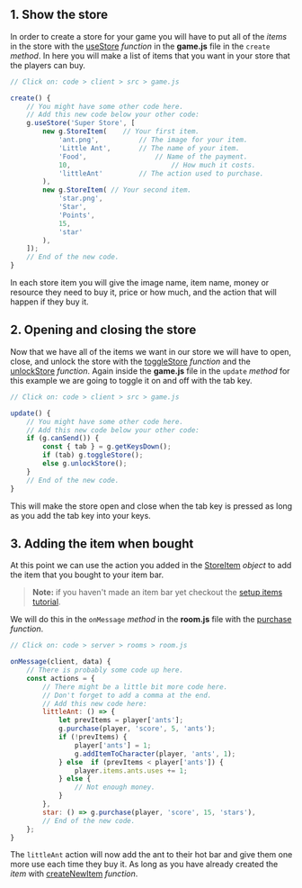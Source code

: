 ## 1. Show the store
In order to create a store for your game you will have to put all of the _items_ in the store with the [useStore](/docs/useStore/) _function_ in the **game.js** file in the `create` _method_. In here you will make a list of items that you want in your store that the players can buy.
```javascript
// Click on: code > client > src > game.js

create() {
	// You might have some other code here.
	// Add this new code below your other code:
	g.useStore('Super Store', [
		new g.StoreItem(	// Your first item.
			'ant.png',			// The image for your item.
			'Little Ant',		// The name of your item.
			'Food',					// Name of the payment.
			10,							// How much it costs.
			'littleAnt'			// The action used to purchase.
		),
		new g.StoreItem( // Your second item.
			'star.png',
			'Star',
			'Points',
			15,
			'star'
		),
	]);
	// End of the new code.
}
```
In each store item you will give the image name, item name, money or resource they need to buy it, price or how much, and the action that will happen if they buy it.

## 2. Opening and closing the store
Now that we have all of the items we want in our store we will have to open, close, and unlock the store with the [toggleStore](/docs/toggleStore/) _function_ and the [unlockStore](/docs/unlockStore/) _function_. Again inside the **game.js** file in the `update` _method_ for this example we are going to toggle it on and off with the tab key.
```javascript
// Click on: code > client > src > game.js

update() {
	// You might have some other code here.
	// Add this new code below your other code:
	if (g.canSend()) {
		const { tab } = g.getKeysDown();
		if (tab) g.toggleStore();
		else g.unlockStore();
	}
	// End of the new code.
}
```
This will make the store open and close when the tab key is pressed as long as you add the tab key into your keys.

## 3. Adding the item when bought
At this point we can use the action you added in the [StoreItem](/docs/StoreItem/) _object_ to add the item that you bought to your item bar.
> **Note:** if you haven't made an item bar yet checkout the [setup items tutorial](/tutorials/blocks/setupItems/).

We will do this in the `onMessage` _method_ in the **room.js** file with the [purchase](/docs/purchase/) _function_.
```javascript
// Click on: code > server > rooms > room.js

onMessage(client, data) {
	// There is probably some code up here.
	const actions = {
		// There might be a little bit more code here.
		// Don't forget to add a comma at the end.
		// Add this new code here:
		littleAnt: () => {
			let prevItems = player['ants'];	
			g.purchase(player, 'score', 5, 'ants');
			if (!prevItems) {
				player['ants'] = 1;
				g.addItemToCharacter(player, 'ants', 1);
			} else  if (prevItems < player['ants']) {
				player.items.ants.uses += 1;
			} else {
				// Not enough money.
			}
		},
		star: () => g.purchase(player, 'score', 15, 'stars'),
		// End of the new code.
	};
}
```
The `littleAnt` action will now add the ant to their hot bar and give them one more use each time they buy it. As long as you have already created the _item_ with [createNewItem](/docs/createNewItem/) _function_.
